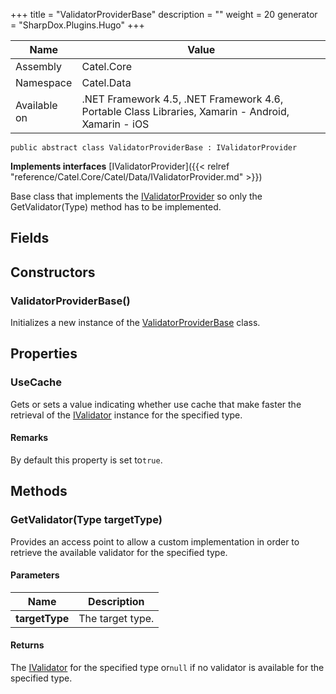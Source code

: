 

+++
title = "ValidatorProviderBase" 
description = ""
weight = 20
generator = "SharpDox.Plugins.Hugo"
+++

Name|Value
---|---
Assembly|Catel.Core
Namespace|Catel.Data
Available on|.NET Framework 4.5, .NET Framework 4.6, Portable Class Libraries, Xamarin - Android, Xamarin - iOS

```
public abstract class ValidatorProviderBase : IValidatorProvider
```

**Implements interfaces**
[IValidatorProvider]({{&lt; relref "reference/Catel.Core/Catel/Data/IValidatorProvider.md" &gt;}})

Base class that implements the [IValidatorProvider](#) so only the GetValidator(Type) method has to be implemented.

## Fields

## Constructors

### ValidatorProviderBase()

Initializes a new instance of the [ValidatorProviderBase](#) class.

## Properties

### UseCache

Gets or sets a value indicating whether use cache that make faster the retrieval of the [IValidator](#) instance for the specified type.

#### Remarks

By default this property is set to`true`.

## Methods

### GetValidator(Type targetType)

Provides an access point to allow a custom implementation in order to retrieve the available validator for the specified type.

#### Parameters

Name|Description
---|---
**targetType**|The target type.

#### Returns

The [IValidator](#) for the specified type or`null` if no validator is available for the specified type.

